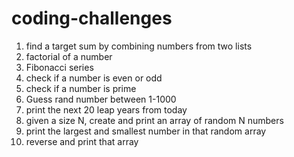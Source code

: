 # coding-challenges

1. find a target sum by combining numbers from two lists
2. factorial of a number
3. Fibonacci series
4. check if a number is even or odd
5. check if a number is prime
6. Guess rand number between 1-1000
7. print the next 20 leap years from today
8. given a size N, create and print an array of random N numbers
9. print the largest and smallest number in that random array
10. reverse and print that array
